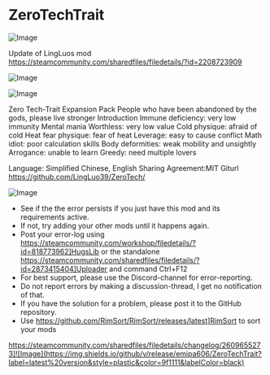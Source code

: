# ZeroTechTrait

![Image](https://i.imgur.com/buuPQel.png)

Update of LingLuos mod
https://steamcommunity.com/sharedfiles/filedetails/?id=2208723909

![Image](https://i.imgur.com/pufA0kM.png)

	
![Image](https://i.imgur.com/Z4GOv8H.png)

Zero Tech-Trait Expansion Pack
People who have been abandoned by the gods, please live stronger
Introduction
Immune deficiency: very low immunity
Mental mania
Worthless: very low value
Cold physique: afraid of cold
Heat fear physique: fear of heat
Leverage: easy to cause conflict
Math idiot: poor calculation skills
Body deformities: weak mobility and unsightly
Arrogance: unable to learn
Greedy: need multiple lovers

Language: Simplified Chinese, English
Sharing Agreement:MIT
Giturl https://github.com/LingLuo39/ZeroTech/

![Image](https://i.imgur.com/PwoNOj4.png)



-  See if the the error persists if you just have this mod and its requirements active.
-  If not, try adding your other mods until it happens again.
-  Post your error-log using https://steamcommunity.com/workshop/filedetails/?id=818773962]HugsLib or the standalone https://steamcommunity.com/sharedfiles/filedetails/?id=2873415404]Uploader and command Ctrl+F12
-  For best support, please use the Discord-channel for error-reporting.
-  Do not report errors by making a discussion-thread, I get no notification of that.
-  If you have the solution for a problem, please post it to the GitHub repository.
-  Use https://github.com/RimSort/RimSort/releases/latest]RimSort to sort your mods



https://steamcommunity.com/sharedfiles/filedetails/changelog/2609655273]![Image](https://img.shields.io/github/v/release/emipa606/ZeroTechTrait?label=latest%20version&style=plastic&color=9f1111&labelColor=black)

